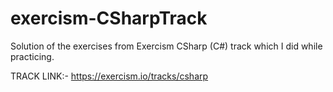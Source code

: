# exercism-CSharpTrack
Solution of the exercises from Exercism CSharp (C#) track which I did while practicing.


TRACK LINK:- https://exercism.io/tracks/csharp
